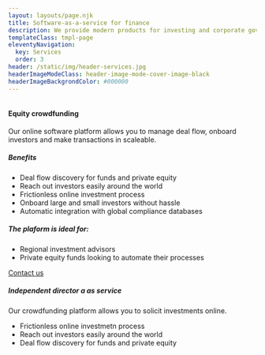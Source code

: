 ```yaml
---
layout: layouts/page.njk
title: Software-as-a-service for finance
description: We provide modern products for investing and corporate governance.
templateClass: tmpl-page
eleventyNavigation:
  key: Services
  order: 3
header: /static/img/header-services.jpg
headerImageModeClass: header-image-mode-cover-image-black
headerImageBackgrondColor: #000000
---
```


<section class="card-deck-home card-deck-services">
  <div class="card-deck mb-2">
    <div class="card">
        <div class="view overlay">
          <img src="{{ '/static/img/service-equity-crowdfunding.jpg'|url }}" class="card-img-top" alt="">
        </div>
        <div class="card-body">
            <h4>Equity crowdfunding</h5>
            <p>
                Our online software platform allows you to 
                manage deal flow, onboard investors and 
                make transactions in scaleable.                 
            </p>
            <h5>Benefits</h5>
            <ul>
              <li>Deal flow discovery for funds and private equity</li>              
              <li>Reach out investors easily around the world</li>
              <li>Frictionless online investment process</li>
              <li>Onboard large and small investors without hassle</li>
              <li>Automatic integration with global compliance databases</li>
            </ul>            
            <h5>The plaform is ideal for:</h5>
            <ul>
              <li>Regional investment advisors</li>
              <li>Private equity funds looking to automate their processes</li>
            </ul>              
            <a href="mailto:hello@capitalgram.com"
              class="btn btn-primary btn-md">Contact us<i class="fas fa-envelope ml-2"></i> 
            </a>            
        </div>
    </div>
    <div class="card">
        <h5 class="card-header">
            Independent director a as service
        </h5>
        <div class="card-body">
            <p>
                Our crowdfunding platform allows you to solicit investments online.
            </p>
            <ul>
              <li>Frictionless online investmetn process</li>
              <li>Reach out investors easily around the world</li>
              <li>Deal flow discovery for funds and private equity</li>
            </ul>
        </div>
      </div>
    </div>    
  </div>  
</section>